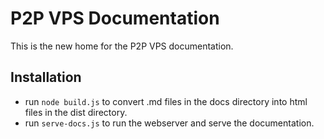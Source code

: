 P2P VPS Documentation
=====================

This is the new home for the P2P VPS documentation.

## Installation
* run `node build.js` to convert .md files in the docs directory into html files in the dist directory.
* run `serve-docs.js` to run the webserver and serve the documentation.
